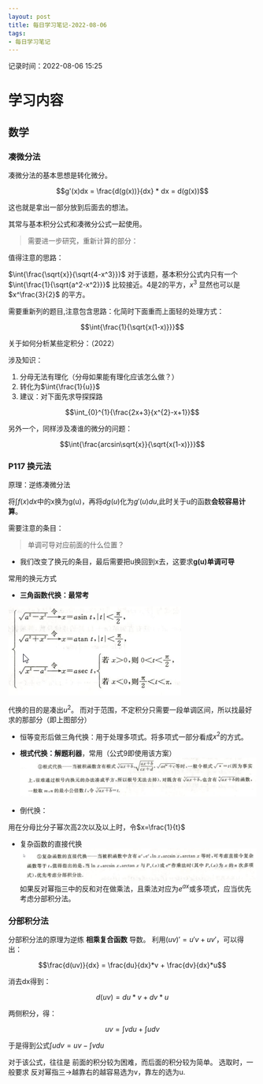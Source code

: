 ```yaml
---
layout: post
title: 每日学习笔记-2022-08-06
tags: 
- 每日学习笔记
---
```

记录时间：2022-08-06 15:25
# 学习内容
## 数学
### 凑微分法

凑微分法的基本思想是转化微分。


$$g'(x)dx = \frac{d(g(x))}{dx} * dx = d(g(x))$$


这也就是拿出一部分放到后面去的想法。

其常与基本积分公式和凑微分公式一起使用。

> 需要进一步研究，重新计算的部分：

值得注意的思路：


$\int{\frac{\sqrt{x}}{\sqrt{4-x^3}}}$ 对于该题，基本积分公式内只有一个$\int{\frac{1}{\sqrt{a^2-x^2}}}$ 比较接近。4是2的平方，$x^3$ 显然也可以是$x^\frac{3}{2}$ 的平方。  


需要重新列的题目,注意包含思路：化简时下面重而上面轻的处理方式：

$$\int{\frac{1}{\sqrt{x(1-x)}}}$$

关于如何分析某些定积分：（2022）

涉及知识：
1. 分母无法有理化（分母如果能有理化应该怎么做？）
2. 转化为$\int{\frac{1}{u}}$
3. 建议：对下面先求导探探路

$$\int_{0}^{1}{\frac{2x+3}{x^{2}-x+1}}$$

另外一个，同样涉及凑谁的微分的问题：

$$\int{\frac{arcsin\sqrt{x}}{\sqrt{x(1-x)}}}$$

### P117 换元法

原理：逆练凑微分法

将$\int{f(x)}dx$中的x换为g(u)，再将$dg(u)$化为$g'(u)du$,此时关于u的函数**会较容易计算**。


需要注意的条目：

> 单调可导对应前面的什么位置？

- 我们改变了换元的条目，最后需要把u换回到x去，这要求**g(u)单调可导**

常用的换元方式

- **三角函数代换：最常考**


![](../../src/assets/img/Pasted%20image%2020220807100722.png)

代换的目的是凑出$u^2$。 而对于范围，不定积分只需要一段单调区间，所以找最好求的那部分（即上图部分）

- 恒等变形后做三角代换：用于处理多项式。将多项式一部分看成$x^2$的方式。


- **根式代换：解题利器**，常用（公式9即使用该方案）
![](../../src/assets/img/Pasted%20image%2020220807101147.png)
- 倒代换：

用在分母比分子幂次高2次以及以上时，令$x=\frac{1}{t}$

- 复杂函数的直接代换
![](../../src/assets/img/Pasted%20image%2020220807101449.png)
如果反对幂指三中的反和对在做乘法，且乘法对应为$e^{ax}$或多项式，应当优先考虑分部积分法。

### 分部积分法
分部积分法的原理为逆练 **相乘复合函数** 导数。
利用$(uv)'=u'v+uv'$，可以得出：

$$\frac{d(uv)}{dx} = \frac{du}{dx}*v + \frac{dv}{dx}*u$$


消去dx得到：

$$d(uv)=du * v + dv * u$$

两侧积分，得：


$$uv=\int{vdu} + \int{udv}$$


于是得到公式$\int{udv}=uv - \int{vdu}$

对于该公式，往往是 前面的积分较为困难，而后面的积分较为简单。
选取时，一般要求
反对幂指三->越靠右的越容易选为v，靠左的选为u.